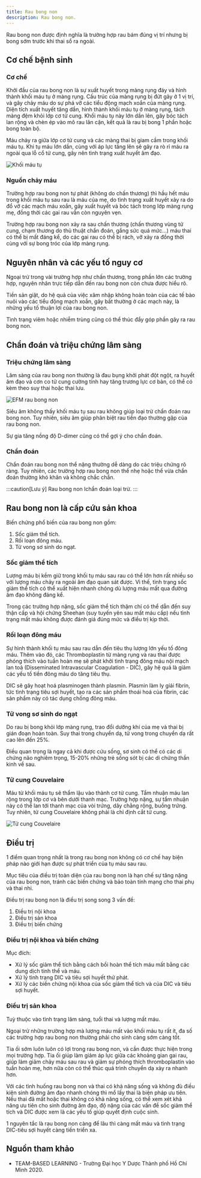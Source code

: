 ```yaml
---
title: Rau bong non
description: Rau bong non.
---
```


Rau bong non được định nghĩa là trường hợp rau bám đúng vị trí nhưng bị bong sớm trước khi thai sổ ra ngoài.

## Cơ chế bệnh sinh

### Cơ chế

Khởi đầu của rau bong non là sự xuất huyết trong màng rụng đáy và hình thành khối máu tụ ở màng rụng. Cấu trúc của màng rụng bị đứt gãy ở 1 vị trí, và gây chảy máu do sự phá vỡ các tiểu động mạch xoắn của màng rụng. Diện tích xuất huyết tăng dần, hình thành khối máu tụ ở màng rụng, tách màng đệm khỏi lớp cơ tử cung. Khối máu tụ này lớn dần lên, gây bóc tách lan rộng và chèn ép vào mô rau lân cận, kết quả là rau bị bong 1 phần hoặc bong toàn bộ.

Máu chảy ra giữa lớp cơ tử cung và các màng thai bị giam cầm trong khối máu tụ. Khi tụ máu lớn dần, cùng với áp lực tăng lên sẽ gây ra rò rỉ máu ra ngoài qua lỗ cổ tử cung, gây nên tình trạng xuất huyết âm đạo.

![Khối máu tụ](../../../assets/san-khoa/rau-bong-non/khoi-mau-tu.png)

### Nguồn chảy máu

Trường hợp rau bong non tự phát (không do chấn thương) thì hầu hết máu trong khối máu tụ sau rau là máu của mẹ, do tình trạng xuất huyết xảy ra do đổ vỡ các mạch máu xoắn, gây xuất huyết và bóc tách trong lớp màng rụng mẹ, đồng thời các gai rau vẫn còn nguyên vẹn.

Trường hợp rau bong non xảy ra sau chấn thương (chấn thương vùng tử cung, chạm thương do thủ thuật chẩn đoán, gắng sức quá mức...) máu thai có thể bị mất đáng kể, do các gai rau có thể bị rách, vỡ xảy ra đồng thời cùng với sự bong tróc của lớp màng rụng.

## Nguyên nhân và các yếu tố nguy cơ

Ngoại trừ trong vài trường hợp như chấn thương, trong phần lớn các trường hợp, nguyên nhân trực tiếp dẫn đến rau bong non còn chưa được hiểu rõ.

Tiền sản giật, do hệ quả của việc xâm nhập không hoàn toàn của các tế bào nuôi vào các tiểu động mạch
xoắn, gây bất thường ở các mạch này, là những yếu tố thuận lợi của rau bong non.

Tình trạng viêm hoặc nhiễm trùng cũng có thể thúc đẩy góp phần gây ra rau bong non.

## Chẩn đoán và triệu chứng lâm sàng

### Triệu chứng lâm sàng

Lâm sàng của rau bong non thường là đau bụng khởi phát đột ngột, ra huyết âm đạo và cơn co tử cung cường tính hay tăng trương lực cơ bản, có thể có kèm theo suy thai hoặc thai lưu.

![EFM rau bong non](../../../assets/san-khoa/rau-bong-non/EFM-rau-bong-non.png)

Siêu âm không thấy khối máu tụ sau rau không giúp loại trừ chẩn đoán rau bong non. Tuy nhiên, siêu âm giúp phân biệt rau tiền đạo thường gặp của rau bong non.

Sự gia tăng nồng độ D-dimer cũng có thể gợi ý cho chẩn đoán.

### Chẩn đoán

Chẩn đoán rau bong non thể nặng thường dễ dàng do các triệu chứng rõ ràng. Tuy nhiên, các trường hợp rau bong non thể nhẹ hoặc thể vừa chẩn đoán thường khó khăn và không chắc chắn.

:::caution[Lưu ý]
Rau bong non lchẩn đoán loại trừ.
:::

## Rau bong non là cấp cứu sản khoa

Biến chứng phổ biến của rau bong non gồm:

1. Sốc giảm thể tích.
2. Rối loạn đông máu.
3. Tử vong sơ sinh do ngạt.

### Sốc giảm thể tích

Lượng máu bị kềm giữ trong khối tụ máu sau rau có thể lớn hơn rất nhiều so với lượng máu chảy ra ngoài âm đạo quan sát được. Vì thế, tình trạng sốc giảm thể tích có thể xuất hiện nhanh chóng dù lượng máu mất qua đường âm đạo không đáng kể.

Trong các trường hợp nặng, sốc giảm thể tích thậm chí có thể dẫn đến suy thận cấp và hội chứng Sheehan (suy tuyến yên sau mất máu cấp) nếu tình trạng mất máu không được đánh giá đúng mức và điều trị kịp thời.

### Rối loạn đông máu

Sự hình thành khối tụ máu sau rau dẫn đến tiêu thụ lượng lớn yếu tố đông máu. Thêm vào đó, các
Thromboplastin từ màng rụng và rau thai được phóng thích vào tuần hoàn mẹ sẽ phát khởi tình trạng đông máu
nội mạch lan toả (Disseminated Intravascular Coagulation - DIC), gây hệ quả là giảm các yếu tố tiền đông máu do tăng tiêu thụ.

DIC sẽ gây hoạt hoá plasminogen thành plasmin. Plasmin làm ly giải fibrin, tức tình trạng tiêu sợi
huyết, tạo ra các sản phẩm thoái hoá của fibrin, các sản phẩm này có tác dụng chống đông máu.

### Tử vong sơ sinh do ngạt

Do rau bị bong khỏi lớp màng rụng, trao đổi dưỡng khí của mẹ và thai bị gián đoạn hoàn toàn. Suy thai trong chuyển dạ, tử vong trong chuyển dạ rất cao lên đến 25%.

Điều quan trọng là ngay cả khi được cứu sống, sơ sinh có thể có các di chứng não nghiêm trọng, 15-20% những trẻ sống sót bị các di chứng thần kinh về sau.

### Tử cung Couvelaire

Máu từ khối máu tụ sẽ thẩm lậu vào thành cơ tử cung. Tẩm nhuận máu lan rộng trong lớp cơ và bên dưới thanh
mạc. Trường hợp nặng, sự tẩm nhuận này có thể lan tới thanh mạc của vòi trứng, dây chằng rộng, buồng trứng.
Tuy nhiên, tử cung Couvelaire không phải là chỉ định cắt tử cung.

![Tử cung Couvelaire](../../../assets/san-khoa/rau-bong-non/tu-cung-couvelaire.png)

## Điều trị

1 điểm quan trọng nhất là trong rau bong non không có cơ chế hay biện pháp nào giới hạn được sự phát triển của tụ máu sau rau.

Mục tiêu của điều trị toàn diện của rau bong non là hạn chế sự tăng nặng của rau bong non, tránh các biến chứng và bảo toàn tính mạng cho thai phụ và thai nhi.

Điều trị rau bong non là điều trị song song 3 vấn đề:

1. Điều trị nội khoa
2. Điều trị sản khoa
3. Điều trị biến chứng

### Điều trị nội khoa và biến chứng

Mục đích:

- Xử lý sốc giảm thể tích bằng cách bồi hoàn thể tích máu mất bằng các dung dịch tinh thể và máu.
- Xử lý tình trạng DIC và tiêu sợi huyết thứ phát.
- Xử lý các biến chứng nội khoa của sốc giảm thể tích và của DIC và tiêu sợi huyết.

### Điều trị sản khoa

Tuỳ thuộc vào tình trạng lâm sàng, tuổi thai và lượng mất máu.

Ngoại trừ những trường hợp mà lượng máu mất vào khối máu tụ rất ít, đa số các trường hợp rau bong non thường phải cho sinh càng sớm càng tốt.

Tia ối sớm luôn luôn có lợi trong rau bong non, và cần được thực hiện trong mọi trường hợp. Tia ối giúp làm giảm áp lực giữa các khoảng gian gai rau, giúp làm giảm chảy máu sau rau và giảm sự phóng thích thromboplastin vào tuần hoàn mẹ, hơn nữa còn có thể thúc quá trình chuyển dạ xảy ra nhanh hơn.

Với các tình huống rau bong non và thai có khả năng sống và không đủ điều kiện sinh đường âm đạo nhanh chóng thì mổ lấy thai là biện pháp ưu tiên. Nếu thai đã mất hoặc thai không có khả năng sống, có thể xem xét khả năng ưu tiên cho sinh đường âm đạo, độ nặng của các vấn đề sốc giảm thể tích và DIC được xem là các yếu tố giúp quyết định cuộc sinh.

1 nguyên tắc là rau bong non càng để lâu thì càng mất máu và tình trạng DIC-tiêu sợi huyết càng tiến triển xa.

## Nguồn tham khảo

- TEAM-BASED LEARNING - Trường Đại học Y Dược Thành phố Hồ Chí Minh 2020.
